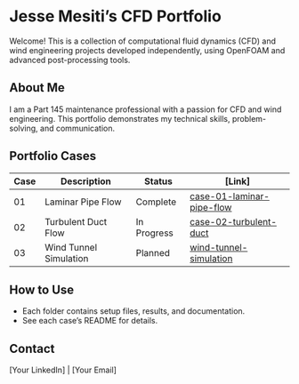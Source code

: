 # Jesse Mesiti’s CFD Portfolio

Welcome! This is a collection of computational fluid dynamics (CFD) and wind engineering projects developed independently, using OpenFOAM and advanced post-processing tools.

## About Me

I am a Part 145 maintenance professional with a passion for CFD and wind engineering. This portfolio demonstrates my technical skills, problem-solving, and communication.

## Portfolio Cases

| Case | Description | Status | [Link] |
|------|-------------|--------|--------|
| 01 | Laminar Pipe Flow | Complete | [case-01-laminar-pipe-flow](case-01-laminar-pipe-flow/) |
| 02 | Turbulent Duct Flow | In Progress | [case-02-turbulent-duct](case-02-turbulent-duct/) |
| 03 | Wind Tunnel Simulation | Planned | [wind-tunnel-simulation](wind-tunnel-simulation/) |

## How to Use

- Each folder contains setup files, results, and documentation.
- See each case’s README for details.

## Contact

[Your LinkedIn] | [Your Email]